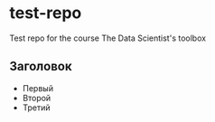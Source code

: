 # test-repo
Test repo for the course The Data Scientist's toolbox
## Заголовок
* Первый
* Второй
* Третий
